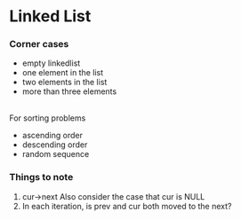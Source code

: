 # Linked List

### Corner cases
- empty linkedlist
- one element in the list
- two elements in the list
- more than three elements

<br/> For sorting problems 
- ascending order
- descending order
- random sequence

### Things to note
1. cur->next
Also consider the case that cur is NULL
2. In each iteration, is prev and cur both moved to the next?
